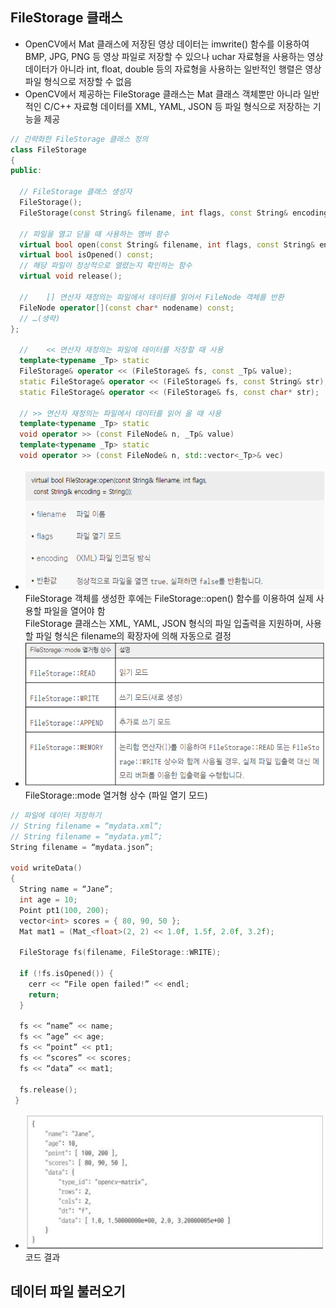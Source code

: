 ## FileStorage 클래스
* OpenCV에서 Mat 클래스에 저장된 영상 데이터는 imwrite() 함수를 이용하여 BMP, JPG, PNG 등 영상 파일로 저장할 수 있으나 uchar 자료형을 사용하는 영상 데이터가 아니라 int, float, double 등의 자료형을 사용하는 일반적인 행렬은 영상 파일 형식으로 저장할 수 없음
* OpenCV에서 제공하는 FileStorage 클래스는 Mat 클래스 객체뿐만 아니라 일반적인 C/C++ 자료형 데이터를 XML, YAML, JSON 등 파일 형식으로 저장하는 기능을 제공
```cpp
// 간략화한 FileStorage 클래스 정의
class FileStorage
{
public:

  // FileStorage 클래스 생성자
  FileStorage();
  FileStorage(const String& filename, int flags, const String& encoding=String());

  // 파일을 열고 닫을 때 사용하는 멤버 함수
  virtual bool open(const String& filename, int flags, const String& encoding=String());
  virtual bool isOpened() const;
  // 해당 파일이 정상적으로 열렸는지 확인하는 함수
  virtual void release();

  // 	[] 연산자 재정의는 파일에서 데이터를 읽어서 FileNode 객체를 반환
  FileNode operator[](const char* nodename) const;
  // …(생략)
};
  
  // 	<< 연산자 재정의는 파일에 데이터를 저장할 때 사용
  template<typename _Tp> static
  FileStorage& operator << (FileStorage& fs, const _Tp& value);
  static FileStorage& operator << (FileStorage& fs, const String& str);
  static FileStorage& operator << (FileStorage& fs, const char* str);

  // >> 연산자 재정의는 파일에서 데이터를 읽어 올 때 사용
  template<typename _Tp> static
  void operator >> (const FileNode& n, _Tp& value)
  template<typename _Tp> static
  void operator >> (const FileNode& n, std::vector<_Tp>& vec)
```
* <img src="./img/OCV026.PNG" /> <br/> FileStorage 객체를 생성한 후에는 FileStorage::open() 함수를 이용하여 실제 사용할 파일을 열어야 함 <br/> FileStorage 클래스는 XML, YAML, JSON 형식의 파일 입출력을 지원하며, 사용할 파일 형식은 filename의 확장자에 의해 자동으로 결정
* <img src="./img/OCV027.PNG" /> <br/> FileStorage::mode 열거형 상수 (파일 열기 모드)
```cpp
// 파일에 데이터 저장하기
// String filename = “mydata.xml“;
// String filename = “mydata.yml“;
String filename = “mydata.json”;

void writeData()
{
  String name = “Jane”;
  int age = 10;
  Point pt1(100, 200);
  vector<int> scores = { 80, 90, 50 };
  Mat mat1 = (Mat_<float>(2, 2) << 1.0f, 1.5f, 2.0f, 3.2f);

  FileStorage fs(filename, FileStorage::WRITE);

  if (!fs.isOpened()) {
    cerr << “File open failed!” << endl;
    return;
  }

  fs << “name” << name;
  fs << “age” << age;
  fs << “point” << pt1;
  fs << “scores” << scores;
  fs << “data” << mat1;

  fs.release();
 }
```
* <img src="./img/OCV028.PNG" /> <br/> 코드 결과

## 데이터 파일 불러오기
